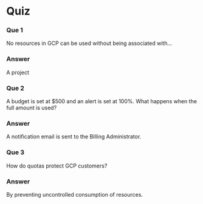 # Quiz

### Que 1

No resources in GCP can be used without being associated with...

### Answer

A project

### Que 2

A budget is set at $500 and an alert is set at 100%. What happens when the full amount is used?

### Answer

A notification email is sent to the Billing Administrator.

### Que 3

How do quotas protect GCP customers?

### Answer

By preventing uncontrolled consumption of resources.
